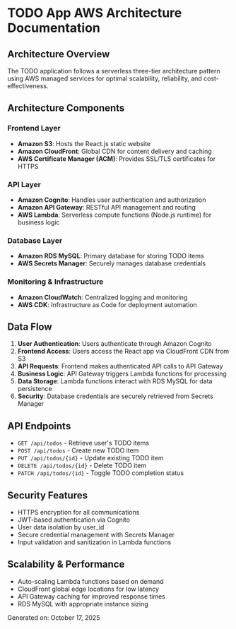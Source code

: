 # TODO App AWS Architecture Documentation

## Architecture Overview

The TODO application follows a serverless three-tier architecture pattern using AWS managed services for optimal scalability, reliability, and cost-effectiveness.

## Architecture Components

### Frontend Layer
- **Amazon S3**: Hosts the React.js static website
- **Amazon CloudFront**: Global CDN for content delivery and caching
- **AWS Certificate Manager (ACM)**: Provides SSL/TLS certificates for HTTPS

### API Layer
- **Amazon Cognito**: Handles user authentication and authorization
- **Amazon API Gateway**: RESTful API management and routing
- **AWS Lambda**: Serverless compute functions (Node.js runtime) for business logic

### Database Layer
- **Amazon RDS MySQL**: Primary database for storing TODO items
- **AWS Secrets Manager**: Securely manages database credentials

### Monitoring & Infrastructure
- **Amazon CloudWatch**: Centralized logging and monitoring
- **AWS CDK**: Infrastructure as Code for deployment automation

## Data Flow

1. **User Authentication**: Users authenticate through Amazon Cognito
2. **Frontend Access**: Users access the React app via CloudFront CDN from S3
3. **API Requests**: Frontend makes authenticated API calls to API Gateway
4. **Business Logic**: API Gateway triggers Lambda functions for processing
5. **Data Storage**: Lambda functions interact with RDS MySQL for data persistence
6. **Security**: Database credentials are securely retrieved from Secrets Manager

## API Endpoints

- `GET /api/todos` - Retrieve user's TODO items
- `POST /api/todos` - Create new TODO item
- `PUT /api/todos/{id}` - Update existing TODO item
- `DELETE /api/todos/{id}` - Delete TODO item
- `PATCH /api/todos/{id}` - Toggle TODO completion status

## Security Features

- HTTPS encryption for all communications
- JWT-based authentication via Cognito
- User data isolation by user_id
- Secure credential management with Secrets Manager
- Input validation and sanitization in Lambda functions

## Scalability & Performance

- Auto-scaling Lambda functions based on demand
- CloudFront global edge locations for low latency
- API Gateway caching for improved response times
- RDS MySQL with appropriate instance sizing

Generated on: October 17, 2025